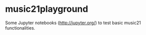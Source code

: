 # music21playground

Some Jupyter notebooks (http://jupyter.org/) to test basic music21 functionalities.

